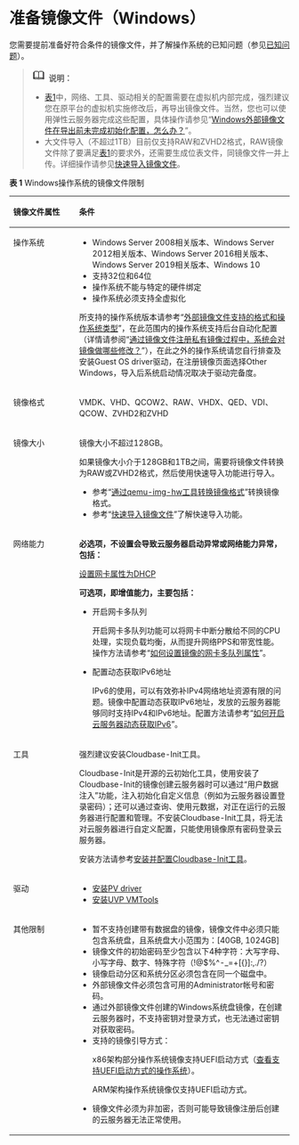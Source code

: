 # 准备镜像文件（Windows）<a name="ims_01_0204"></a>

您需要提前准备好符合条件的镜像文件，并了解操作系统的已知问题（参见[已知问题](已知问题.md)）。

>![](public_sys-resources/icon-note.gif) **说明：** 
>-   [表1](#table85212269215)中，网络、工具、驱动相关的配置需要在虚拟机内部完成，强烈建议您在原平台的虚拟机实施修改后，再导出镜像文件。当然，您也可以使用弹性云服务器完成这些配置，具体操作请参见“[Windows外部镜像文件在导出前未完成初始化配置，怎么办？](https://support.huaweicloud.com/ims_faq/ims_faq_0100.html)”。
>-   大文件导入（不超过1TB）目前仅支持RAW和ZVHD2格式，RAW镜像文件除了要满足[表1](#table85212269215)的要求外，还需要生成位表文件，同镜像文件一并上传。详细操作请参见[快速导入镜像文件](快速导入镜像文件.md)。

**表 1**  Windows操作系统的镜像文件限制

<a name="table85212269215"></a>
<table><thead align="left"><tr id="row853426172112"><th class="cellrowborder" valign="top" width="23.51%" id="mcps1.2.3.1.1"><p id="p12530269215"><a name="p12530269215"></a><a name="p12530269215"></a>镜像文件属性</p>
</th>
<th class="cellrowborder" valign="top" width="76.49000000000001%" id="mcps1.2.3.1.2"><p id="p1753152611212"><a name="p1753152611212"></a><a name="p1753152611212"></a>条件</p>
</th>
</tr>
</thead>
<tbody><tr id="row1453162692112"><td class="cellrowborder" valign="top" width="23.51%" headers="mcps1.2.3.1.1 "><p id="p1253182672119"><a name="p1253182672119"></a><a name="p1253182672119"></a>操作系统</p>
</td>
<td class="cellrowborder" valign="top" width="76.49000000000001%" headers="mcps1.2.3.1.2 "><a name="ul889991962516"></a><a name="ul889991962516"></a><ul id="ul889991962516"><li>Windows Server 2008相关版本、Windows Server 2012相关版本、Windows Server 2016相关版本、Windows Server 2019相关版本、Windows 10</li><li>支持32位和64位</li><li>操作系统不能与特定的硬件绑定</li><li>操作系统必须支持全虚拟化</li></ul>
<p id="p1787815142817"><a name="p1787815142817"></a><a name="p1787815142817"></a>所支持的操作系统版本请参考“<a href="https://support.huaweicloud.com/productdesc-ims/zh-cn_topic_0030713143.html" target="_blank" rel="noopener noreferrer">外部镜像文件支持的格式和操作系统类型</a>”，在此范围内的操作系统支持后台自动化配置（详情请参阅“<a href="https://support.huaweicloud.com/ims_faq/ims_faq_0020.html" target="_blank" rel="noopener noreferrer">通过镜像文件注册私有镜像过程中，系统会对镜像做哪些修改？</a>”），在此之外的操作系统请您自行排查及安装Guest OS driver驱动，在注册镜像页面选择Other Windows，导入后系统启动情况取决于驱动完备度。</p>
</td>
</tr>
<tr id="row1653182610212"><td class="cellrowborder" valign="top" width="23.51%" headers="mcps1.2.3.1.1 "><p id="p4532026152119"><a name="p4532026152119"></a><a name="p4532026152119"></a>镜像格式</p>
</td>
<td class="cellrowborder" valign="top" width="76.49000000000001%" headers="mcps1.2.3.1.2 "><p id="p17531426152112"><a name="p17531426152112"></a><a name="p17531426152112"></a>VMDK、VHD、QCOW2、RAW、VHDX、QED、VDI、QCOW、ZVHD2和ZVHD</p>
</td>
</tr>
<tr id="row15536261217"><td class="cellrowborder" valign="top" width="23.51%" headers="mcps1.2.3.1.1 "><p id="p353142692117"><a name="p353142692117"></a><a name="p353142692117"></a>镜像大小</p>
</td>
<td class="cellrowborder" valign="top" width="76.49000000000001%" headers="mcps1.2.3.1.2 "><p id="p1498992571314"><a name="p1498992571314"></a><a name="p1498992571314"></a>镜像大小不超过128GB。</p>
<div class="p" id="p14410175834710"><a name="p14410175834710"></a><a name="p14410175834710"></a>如果镜像大小介于128GB和1TB之间，需要将镜像文件转换为RAW或ZVHD2格式，然后使用快速导入功能进行导入。<a name="ul16854182355610"></a><a name="ul16854182355610"></a><ul id="ul16854182355610"><li>参考“<a href="https://support.huaweicloud.com/bestpractice-ims/ims_bp_0052.html" target="_blank" rel="noopener noreferrer">通过qemu-img-hw工具转换镜像格式</a>”转换镜像格式。</li><li>参考“<a href="流程概览.md">快速导入镜像文件</a>”了解快速导入功能。</li></ul>
</div>
</td>
</tr>
<tr id="row3531626162117"><td class="cellrowborder" valign="top" width="23.51%" headers="mcps1.2.3.1.1 "><p id="p35313261219"><a name="p35313261219"></a><a name="p35313261219"></a>网络能力</p>
</td>
<td class="cellrowborder" valign="top" width="76.49000000000001%" headers="mcps1.2.3.1.2 "><p id="p197299113553"><a name="p197299113553"></a><a name="p197299113553"></a><strong id="b1574020262166"><a name="b1574020262166"></a><a name="b1574020262166"></a>必选项，不设置会导致<span id="text128816242577"><a name="text128816242577"></a><a name="text128816242577"></a>云服务器</span><span id="text33022655711"><a name="text33022655711"></a><a name="text33022655711"></a></span>启动异常或网络能力异常，包括：</strong></p>
<p id="p75291321151810"><a name="p75291321151810"></a><a name="p75291321151810"></a><a href="设置网卡属性为DHCP（Windows）.md">设置网卡属性为DHCP</a></p>
<p id="p1256214156553"><a name="p1256214156553"></a><a name="p1256214156553"></a><strong id="b33614309163"><a name="b33614309163"></a><a name="b33614309163"></a>可选项，即增值能力，主要包括：</strong></p>
<a name="ul1454250115714"></a><a name="ul1454250115714"></a><ul id="ul1454250115714"><li>开启网卡多队列<p id="p733615559471"><a name="p733615559471"></a><a name="p733615559471"></a>开启网卡多队列功能可以将网卡中断分散给不同的CPU处理，实现负载均衡，从而提升网络PPS和带宽性能。操作方法请参考“<a href="https://support.huaweicloud.com/ims_faq/ims_faq_0030.html" target="_blank" rel="noopener noreferrer">如何设置镜像的网卡多队列属性</a>”。</p>
</li><li>配置动态获取IPv6地址<p id="p1340632184811"><a name="p1340632184811"></a><a name="p1340632184811"></a>IPv6的使用，可以有效弥补IPv4网络地址资源有限的问题。镜像中配置动态获取IPv6地址，发放的<span id="text8702194813582"><a name="text8702194813582"></a><a name="text8702194813582"></a>云服务器</span><span id="text1064845012583"><a name="text1064845012583"></a><a name="text1064845012583"></a></span>能够同时支持IPv4和IPv6地址。配置方法请参考“<a href="https://support.huaweicloud.com/ims_faq/ims_faq_0046.html" target="_blank" rel="noopener noreferrer">如何开启云服务器动态获取IPv6</a>”。</p>
</li></ul>
</td>
</tr>
<tr id="row1558028151811"><td class="cellrowborder" valign="top" width="23.51%" headers="mcps1.2.3.1.1 "><p id="p558018891810"><a name="p558018891810"></a><a name="p558018891810"></a>工具</p>
</td>
<td class="cellrowborder" valign="top" width="76.49000000000001%" headers="mcps1.2.3.1.2 "><p id="p1657443219185"><a name="p1657443219185"></a><a name="p1657443219185"></a>强烈建议安装Cloudbase-Init工具。</p>
<p id="p3276725102112"><a name="p3276725102112"></a><a name="p3276725102112"></a>Cloudbase-Init是开源的云初始化工具，使用安装了Cloudbase-Init的镜像创建<span id="text115710452232"><a name="text115710452232"></a><a name="text115710452232"></a>云服务器</span><span id="text715754522310"><a name="text715754522310"></a><a name="text715754522310"></a></span>时可以通过“用户数据注入”功能，注入初始化自定义信息（例如为<span id="text880054818234"><a name="text880054818234"></a><a name="text880054818234"></a>云服务器</span><span id="text780054816234"><a name="text780054816234"></a><a name="text780054816234"></a></span>设置登录密码）；还可以通过查询、使用元数据，对正在运行的<span id="text83201153142311"><a name="text83201153142311"></a><a name="text83201153142311"></a>云服务器</span><span id="text11320653132318"><a name="text11320653132318"></a><a name="text11320653132318"></a></span>进行配置和管理。不安装Cloudbase-Init工具，将无法对<span id="text1617155622311"><a name="text1617155622311"></a><a name="text1617155622311"></a>云服务器</span><span id="text61716568234"><a name="text61716568234"></a><a name="text61716568234"></a></span>进行自定义配置，只能使用镜像原有密码登录<span id="text1933535816239"><a name="text1933535816239"></a><a name="text1933535816239"></a>云服务器</span><span id="text8335258132315"><a name="text8335258132315"></a><a name="text8335258132315"></a></span>。</p>
<p id="p142251129111720"><a name="p142251129111720"></a><a name="p142251129111720"></a>安装方法请参考<a href="安装并配置Cloudbase-Init工具.md">安装并配置Cloudbase-Init工具</a>。</p>
</td>
</tr>
<tr id="row20361842182918"><td class="cellrowborder" valign="top" width="23.51%" headers="mcps1.2.3.1.1 "><p id="p113644216291"><a name="p113644216291"></a><a name="p113644216291"></a>驱动</p>
</td>
<td class="cellrowborder" valign="top" width="76.49000000000001%" headers="mcps1.2.3.1.2 "><a name="ul1139872448"></a><a name="ul1139872448"></a><ul id="ul1139872448"><li><a href="安装PV-driver.md">安装PV driver</a></li><li><a href="安装UVP-VMTools.md">安装UVP VMTools</a></li></ul>
</td>
</tr>
<tr id="row1661924212312"><td class="cellrowborder" valign="top" width="23.51%" headers="mcps1.2.3.1.1 "><p id="p196201042152313"><a name="p196201042152313"></a><a name="p196201042152313"></a>其他限制</p>
</td>
<td class="cellrowborder" valign="top" width="76.49000000000001%" headers="mcps1.2.3.1.2 "><a name="ul3863205042313"></a><a name="ul3863205042313"></a><ul id="ul3863205042313"><li>暂不支持创建带有数据盘的镜像，镜像文件中必须只能包含系统盘，且系统盘大小范围为：[40GB, 1024GB]</li><li>镜像文件的初始密码至少包含以下4种字符：大写字母、小写字母、数字、特殊字符（!@$%^-_=+[{}]:,./?）</li><li>镜像启动分区和系统分区必须包含在同一个磁盘中。</li><li>外部镜像文件必须包含可用的Administrator帐号和密码。</li><li>通过外部镜像文件创建的Windows系统盘镜像，在创建云服务器时，不支持密钥对登录方式，也无法通过密钥对获取密码。</li><li>支持的镜像引导方式：<p id="p1734688585"><a name="p1734688585"></a><a name="p1734688585"></a>x86架构部分操作系统镜像支持UEFI启动方式（<a href="https://support.huaweicloud.com/productdesc-ims/ims_01_0008.html" target="_blank" rel="noopener noreferrer">查看支持UEFI启动方式的操作系统</a>）。</p>
<p id="p736224481917"><a name="p736224481917"></a><a name="p736224481917"></a>ARM架构操作系统镜像仅支持UEFI启动方式。</p>
</li><li>镜像文件必须为非加密，否则可能导致镜像注册后创建的云服务器无法正常使用。</li></ul>
</td>
</tr>
</tbody>
</table>

